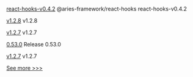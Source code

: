 
[react-hooks-v0.4.2](https://github.com/hyperledger/aries-framework-javascript-ext/releases/tag/react-hooks-v0.4.2) @aries-framework/react-hooks react-hooks-v0.4.2

[v1.2.8](https://github.com/hyperledger/firefly-transaction-manager/releases/tag/v1.2.8) v1.2.8

[v1.2.7](https://github.com/hyperledger/firefly-common/releases/tag/v1.2.7) v1.2.7

[0.53.0](https://github.com/hyperledger/aries-vcx/releases/tag/0.53.0) Release 0.53.0

[v1.2.7](https://github.com/hyperledger/firefly-transaction-manager/releases/tag/v1.2.7) v1.2.7


[See more >>>](https://start-here.hyperledger.org/releases)
